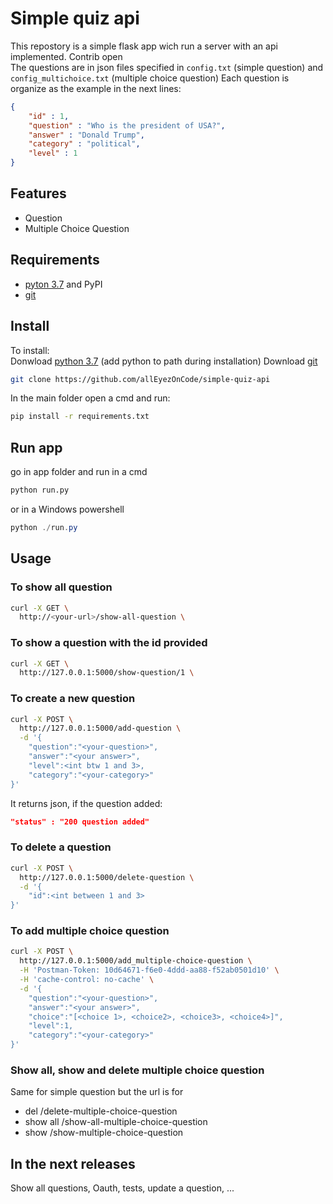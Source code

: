 # Simple quiz api

This repostory is a simple flask app wich run a server with an api implemented. Contrib open  
The questions are in json files specified in ```config.txt``` (simple question) and ```config_multichoice.txt``` (multiple choice question)
Each question is organize as the example in the next lines:

``` json
{
    "id" : 1,
    "question" : "Who is the president of USA?",
    "answer" : "Donald Trump",
    "category" : "political",
    "level" : 1
}
```

## Features

* Question
* Multiple Choice Question

## Requirements

* [pyton 3.7](https://www.python.org/) and PyPI
* [git](https://git-scm.com/)

## Install

To install:  
Donwload [python 3.7](https://www.python.org/) (add python to path during installation)
Download [git](https://git-scm.com/)

``` bash
git clone https://github.com/allEyezOnCode/simple-quiz-api  
```

In the main folder open a cmd and run:

``` bash
pip install -r requirements.txt
```

## Run app

go in app folder and run in a cmd

``` bash
python run.py
```

or in a Windows powershell

``` powershell
python ./run.py
```

## Usage

### To show all question

``` bash
curl -X GET \
  http://<your-url>/show-all-question \
```

### To show a question with the id provided

``` bash
curl -X GET \
  http://127.0.0.1:5000/show-question/1 \
```

### To create a new question

``` bash
curl -X POST \
  http://127.0.0.1:5000/add-question \
  -d '{
    "question":"<your-question>",
    "answer":"<your answer>",
    "level":<int btw 1 and 3>,
    "category":"<your-category>"
}'
```

It returns json, if the question added:

``` json
"status" : "200 question added"
```

### To delete a question

``` bash
curl -X POST \
  http://127.0.0.1:5000/delete-question \
  -d '{
    "id":<int between 1 and 3>
}'
```

### To add multiple choice question

``` bash
curl -X POST \
  http://127.0.0.1:5000/add_multiple-choice-question \
  -H 'Postman-Token: 10d64671-f6e0-4ddd-aa88-f52ab0501d10' \
  -H 'cache-control: no-cache' \
  -d '{
    "question":"<your-question>",
    "answer":"<your answer>",
    "choice":"[<choice 1>, <choice2>, <choice3>, <choice4>]",
    "level":1,
    "category":"<your-category>"
}'
```

### Show all, show and delete multiple choice question

Same for simple question but the url is for

* del /delete-multiple-choice-question
* show all /show-all-multiple-choice-question
* show /show-multiple-choice-question

## In the next releases

Show all questions, Oauth, tests, update a question, ...
